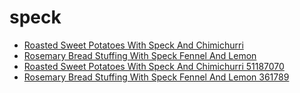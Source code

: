 # speck

 * [Roasted Sweet Potatoes With Speck And Chimichurri](../../index/r/roasted-sweet-potatoes-with-speck-and-chimichurri-51187070.json)
 * [Rosemary Bread Stuffing With Speck Fennel And Lemon](../../index/r/rosemary-bread-stuffing-with-speck-fennel-and-lemon-361789.json)
 * [Roasted Sweet Potatoes With Speck And Chimichurri 51187070](../../index/r/roasted-sweet-potatoes-with-speck-and-chimichurri-51187070.json)
 * [Rosemary Bread Stuffing With Speck Fennel And Lemon 361789](../../index/r/rosemary-bread-stuffing-with-speck-fennel-and-lemon-361789.json)
